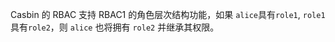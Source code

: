 Casbin 的 RBAC 支持 RBAC1 的角色层次结构功能，如果 `alice`具有`role1`, `role1`具有`role2`，则 `alice` 也将拥有 `role2` 并继承其权限。